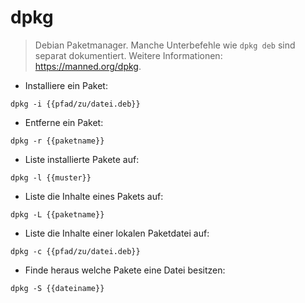 # dpkg

> Debian Paketmanager.
> Manche Unterbefehle wie `dpkg deb` sind separat dokumentiert.
> Weitere Informationen: <https://manned.org/dpkg>.

- Installiere ein Paket:

`dpkg -i {{pfad/zu/datei.deb}}`

- Entferne ein Paket:

`dpkg -r {{paketname}}`

- Liste installierte Pakete auf:

`dpkg -l {{muster}}`

- Liste die Inhalte eines Pakets auf:

`dpkg -L {{paketname}}`

- Liste die Inhalte einer lokalen Paketdatei auf:

`dpkg -c {{pfad/zu/datei.deb}}`

- Finde heraus welche Pakete eine Datei besitzen:

`dpkg -S {{dateiname}}`

